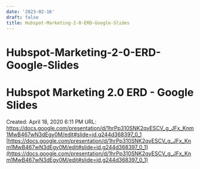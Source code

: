 ```yaml
---
date: '2023-02-16'
draft: false
title: Hubspot-Marketing-2-0-ERD-Google-Slides
---
```


# Hubspot-Marketing-2-0-ERD-Google-Slides

# Hubspot Marketing 2.0 ERD - Google Slides
Created: April 18, 2020 6:11 PM
URL: https://docs.google.com/presentation/d/1hrPp310SNK2qyESCV_g_JFx_Knm1MwB467wN3dEgy0M/edit#slide=id.g244d368397_0_1
[https://docs.google.com/presentation/d/1hrPp310SNK2qyESCV_g_JFx_Knm1MwB467wN3dEgy0M/edit#slide=id.g244d368397_0_1](https://docs.google.com/presentation/d/1hrPp310SNK2qyESCV_g_JFx_Knm1MwB467wN3dEgy0M/edit#slide=id.g244d368397_0_1)
